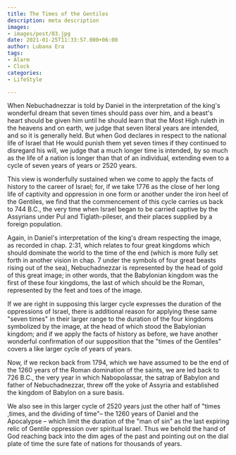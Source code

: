 ```yaml
---
title: The Times of the Gentiles
description: meta description
images:
- images/post/03.jpg
date: 2021-01-25T11:33:57.000+06:00
author: Lubana Era
tags:
- Alarm
- Clock
categories:
- LifeStyle

---
```

When Nebuchadnezzar is told by Daniel in the interpretation of the king's wonderful dream that seven times should pass over him, and a beast's heart should be given him until he should learn that the Most High ruleth in the heavens and on earth, we judge that seven literal years are intended, and so it is generally held. But when God declares in respect to the national life of Israel that He would punish them yet seven times if they continued to disregard his will, we judge that a much longer time is intended, by so much as the life of a nation is longer than that of an individual, extending even to a cycle of seven years of years or 2520 years.

This view is wonderfully sustained when we come to apply the facts of history to the career of Israel; for, if we take 1776 as the close of her long life of captivity and oppression in one form or another under the iron heel of the Gentiles, we find that the commencement of this cycle carries us back to 744 B.C., the very time when Israel began to be carried captive by the Assyrians under Pul and Tiglath-pileser, and their places supplied by a foreign population.

Again, in Daniel's interpretation of the king's dream respecting the image, as recorded in chap. 2:31, which relates to four great kingdoms which should dominate the world to the time of the end (which is more fully set forth in another vision in chap. 7 under the symbols of four great beasts rising out of the sea), Nebuchadnezzar is represented by the head of gold of this great image; in other words, that the Babylonian kingdom was the first of these four kingdoms, the last of which should be the Roman, represented by the feet and toes of the image.

If we are right in supposing this larger cycle expresses the duration of the oppressions of Israel, there is additional reason for applying these same "seven times" in their larger range to the duration of the four kingdoms symbolized by the image, at the head of which stood the Babylonian kingdom; and if we apply the facts of history as before, we have another wonderful confirmation of our supposition that the "times of the Gentiles" covers a like larger cycle of years of years.

Now, if we reckon back from 1794, which we have assumed to be the end of the 1260 years of the Roman domination of the saints, we are led back to 726 B.C., the very year in which Nabopolassar, the satrap of Babylon and father of Nebuchadnezzar, threw off the yoke of Assyria and established the kingdom of Babylon on a sure basis.

We also see in this larger cycle of 2520 years just the other half of "times ,times, and the dividing of time"– the 1260 years of Daniel and the Apocalypse – which limit the duration of the "man of sin" as the last expiring relic of Gentile oppression over spiritual Israel. Thus we behold the hand of God reaching back into the dim ages of the past and pointing out on the dial plate of time the sure fate of nations for thousands of years.